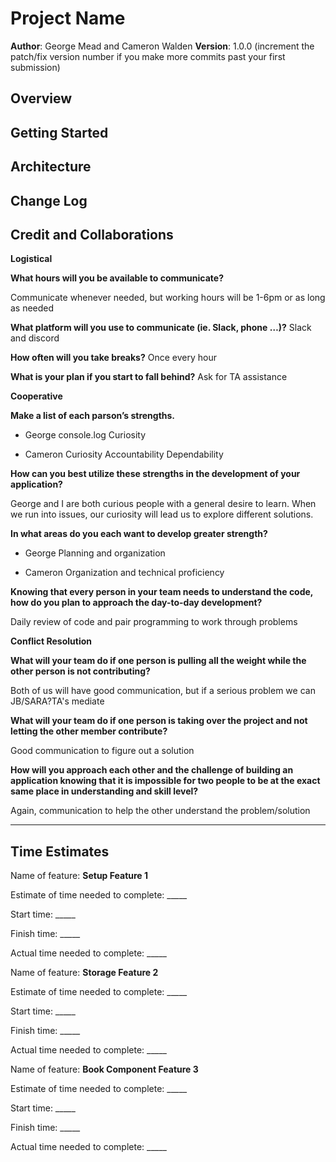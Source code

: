 # Project Name

**Author**: George Mead and Cameron Walden
**Version**: 1.0.0 (increment the patch/fix version number if you make more commits past your first submission)

## Overview
<!-- Provide a high level overview of what this application is and why you are building it, beyond the fact that it's an assignment for this class. (i.e. What's your problem domain?) -->

## Getting Started
<!-- What are the steps that a user must take in order to build this app on their own machine and get it running? -->

## Architecture
<!-- Provide a detailed description of the application design. What technologies (languages, libraries, etc) you're using, and any other relevant design information. -->

## Change Log
<!-- Use this area to document the iterative changes made to your application as each feature is successfully implemented. Use time stamps. Here's an example:

01-01-2001 4:59pm - Application now has a fully-functional express server, with a GET route for the location resource. -->


## Credit and Collaborations

**Logistical**

**What hours will you be available to communicate?**

Communicate whenever needed, but working hours will be 1-6pm or as long as needed

**What platform will you use to communicate (ie. Slack, phone …)?**
Slack and discord

**How often will you take breaks?**
Once every hour

**What is your plan if you start to fall behind?**
Ask for TA assistance

**Cooperative**

**Make a list of each parson’s strengths.**

- George
console.log
Curiosity

- Cameron
Curiosity
Accountability
Dependability

**How can you best utilize these strengths in the development of your application?**

George and I are both curious people with a general desire to learn. When we run into issues, our curiosity will lead us to explore different solutions.

**In what areas do you each want to develop greater strength?**

- George
Planning and organization

- Cameron 
Organization and technical proficiency

**Knowing that every person in your team needs to understand the code, how do you plan to approach the day-to-day development?**

Daily review of code and pair programming to work through problems

**Conflict Resolution**

**What will your team do if one person is pulling all the weight while the other person is not contributing?**

Both of us will have good communication, but if a serious problem we can JB/SARA?TA's mediate

**What will your team do if one person is taking over the project and not letting the other member contribute?**

Good communication to figure out a solution

**How will you approach each other and the challenge of building an application knowing that it is impossible for two people to be at the exact same place in understanding and skill level?**

Again, communication to help the other understand the problem/solution

***

## Time Estimates

Name of feature: **Setup Feature 1**

Estimate of time needed to complete: _____

Start time: _____

Finish time: _____

Actual time needed to complete: _____

Name of feature: **Storage Feature 2**

Estimate of time needed to complete: _____

Start time: _____

Finish time: _____

Actual time needed to complete: _____

Name of feature: **Book Component Feature 3**

Estimate of time needed to complete: _____

Start time: _____

Finish time: _____

Actual time needed to complete: _____